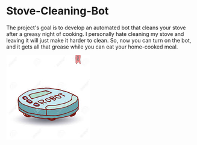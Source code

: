 # Stove-Cleaning-Bot
The project's goal is to develop an automated bot that cleans your stove after a greasy night of cooking. I personally hate cleaning my stove and leaving it will just make it harder to clean. So, now you can turn on the bot, and it gets all that grease while you can eat your home-cooked meal.

![](Host-img/images.jpeg)
